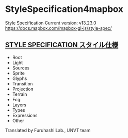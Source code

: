 # StyleSpecification4mapbox
Style Specification Current version: v13.23.0 https://docs.mapbox.com/mapbox-gl-js/style-spec/

## [STYLE SPECIFICATION スタイル仕様](https://github.com/furuhashilab/StyleSpecification4mapbox/blob/main/style-spec.md)
* Root
* Light
* Sources
* Sprite
* Glyphs
* Transition
* Projection
* Terrain
* Fog
* Layers
* Types
* Expressions
* Other

Translated by Furuhashi Lab., UNVT team
